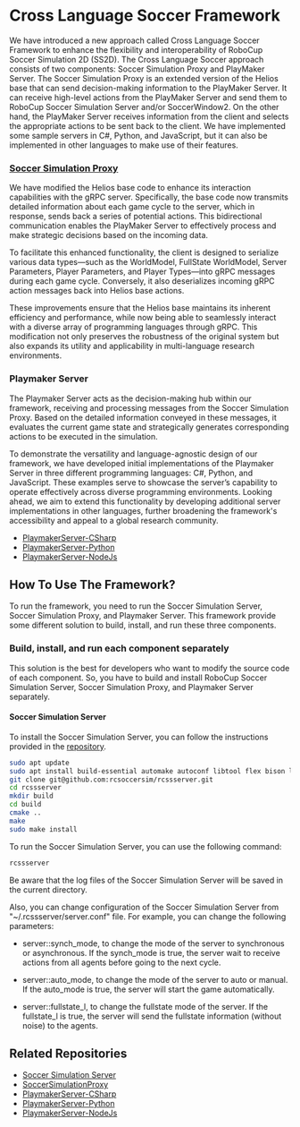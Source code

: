 # Cross Language Soccer Framework

We have introduced a new approach called Cross Language Soccer Framework to enhance the flexibility and interoperability of RoboCup Soccer Simulation 2D (SS2D). The Cross Language Soccer approach consists of two components: Soccer Simulation Proxy and PlayMaker Server.
The Soccer Simulation Proxy is an extended version of the Helios base that can send decision-making information to the PlayMaker Server. It can receive high-level actions from the PlayMaker Server and send them to RoboCup Soccer Simulation Server and/or SoccerWindow2.
On the other hand, the PlayMaker Server receives information from the client and selects the appropriate actions to be sent back to the client. We have implemented some sample servers in C\#, Python, and JavaScript, but it can also be implemented in other languages to make use of their features.

### [Soccer Simulation Proxy](https://github.com/Cyrus2D/SoccerSimulationProxy)

We have modified the Helios base code to enhance its interaction capabilities with the gRPC server. Specifically, the base code now transmits detailed information about each game cycle to the server, which in response, sends back a series of potential actions. This bidirectional communication enables the PlayMaker Server to effectively process and make strategic decisions based on the incoming data.

To facilitate this enhanced functionality, the client is designed to serialize various data types—such as the WorldModel, FullState WorldModel, Server Parameters, Player Parameters, and Player Types—into gRPC messages during each game cycle. Conversely, it also deserializes incoming gRPC action messages back into Helios base actions.

These improvements ensure that the Helios base maintains its inherent efficiency and performance, while now being able to seamlessly interact with a diverse array of programming languages through gRPC. This modification not only preserves the robustness of the original system but also expands its utility and applicability in multi-language research environments.

### Playmaker Server

The Playmaker Server acts as the decision-making hub within our framework, receiving and processing messages from the Soccer Simulation Proxy. Based on the detailed information conveyed in these messages, it evaluates the current game state and strategically generates corresponding actions to be executed in the simulation.

To demonstrate the versatility and language-agnostic design of our framework, we have developed initial implementations of the Playmaker Server in three different programming languages: C#, Python, and JavaScript. These examples serve to showcase the server’s capability to operate effectively across diverse programming environments. Looking ahead, we aim to extend this functionality by developing additional server implementations in other languages, further broadening the framework's accessibility and appeal to a global research community.

- [PlaymakerServer-CSharp](https://github.com/Cyrus2D/PlaymakerServer-CSharp)
- [PlaymakerServer-Python](https://github.com/Cyrus2D/PlaymakerServer-Python)
- [PlaymakerServer-NodeJs](https://github.com/Cyrus2D/PlaymakerServer-NodeJs)

## How To Use The Framework?

To run the framework, you need to run the Soccer Simulation Server, Soccer Simulation Proxy, and Playmaker Server. This framework provide some different solution to build, install, and run these three components.

### Build, install, and run each component separately

This solution is the best for developers who want to modify the source code of each component. So, you have to build and install RoboCup Soccer Simulation Server, Soccer Simulation Proxy, and Playmaker Server separately.

#### Soccer Simulation Server

To install the Soccer Simulation Server, you can follow the instructions provided in the [repository](https://github.com/rcsoccersim/rcssserver).

```bash
sudo apt update
sudo apt install build-essential automake autoconf libtool flex bison libboost-all-dev cmake git
git clone git@github.com:rcsoccersim/rcssserver.git
cd rcssserver
mkdir build
cd build
cmake ..
make
sudo make install
```

To run the Soccer Simulation Server, you can use the following command:

```bash
rcssserver
```

Be aware that the log files of the Soccer Simulation Server will be saved in the current directory.

Also, you can change configuration of the Soccer Simulation Server from "~/.rcssserver/server.conf" file.
For example, you can change the following parameters:

- server::synch_mode, to change the mode of the server to synchronous or asynchronous. If the synch_mode is true, the server wait to receive actions from all agents before going to the next cycle.

- server::auto_mode, to change the mode of the server to auto or manual. If the auto_mode is true, the server will start the game automatically.

- server::fullstate_l, to change the fullstate mode of the server. If the fullstate_l is true, the server will send the fullstate information (without noise) to the agents.

## Related Repositories

- [Soccer Simulation Server](https://github.com/rcsoccersim/rcssserver)
- [SoccerSimulationProxy](https://github.com/Cyrus2D/SoccerSimulationProxy)
- [PlaymakerServer-CSharp](https://github.com/Cyrus2D/PlaymakerServer-CSharp)
- [PlaymakerServer-Python](https://github.com/Cyrus2D/PlaymakerServer-Python)
- [PlaymakerServer-NodeJs](https://github.com/Cyrus2D/PlaymakerServer-NodeJs)
